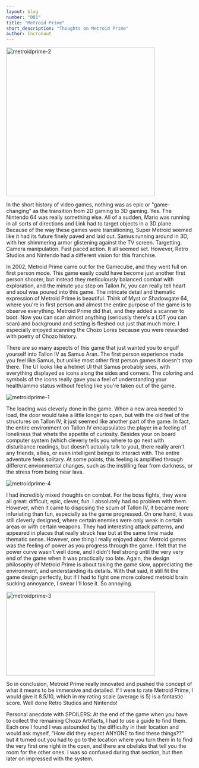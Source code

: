 ```yaml
---
layout: blog
number: "001"
title: "Metroid Prime"
short_description: "Thoughts on Metroid Prime"
author: Incronaut
---
```

<img src="https://images.incronaut.com/metroidprime-2.jpg" alt="metroidprime-2" width="400"/>

In the short history of video games, nothing was as epic or "game-changing" as the transition from 2D gaming to 3D gaming.  Yes.  The Nintendo 64 was really something else.  All of a sudden, Mario was running in all sorts of directions and Link had to target objects in a 3D plane.  Because of the way these games were transitioning, Super Metroid seemed like it had its future finely paved and laid out.  Samus running around in 3D, with her shimmering armor glistening against the TV screen.  Targetting.  Camera manipulation.  Fast paced action.  It all seemed set.  However, Retro Studios and Nintendo had a different vision for this franchise.

In 2002, Metroid Prime came out for the Gamecube, and they went full on first person mode.  This game easily could have become just another first person shooter, but instead they meticulously balanced combat with exploration, and the minute you step on Tallon IV, you can really tell heart and soul was poured into this game. The intricate detail and thematic expression of Metroid Prime is beautiful.  Think of Myst or Shadowgate 64, where you're in first person and almost the entire purpose of the game is to observe everything.  Metroid Prime did that, and they added a scanner to boot.  Now you can scan almost anything (seriously there's a LOT you can scan) and background and setting is fleshed out just that much more.  I especially enjoyed scanning the Chozo Lores because you were rewarded with poetry of Chozo history.

There are so many aspects of this game that just wanted you to engulf yourself into Tallon IV as Samus Aran.  The first person experience made you feel like Samus, but unlike most other first person games it doesn't stop there.  The UI looks like a helmet UI that Samus probably sees, with everything displayed as icons along the sides and corners.  The coloring and symbols of the icons really gave you a feel of understanding your health/ammo status without feeling like you're taken out of the game.

![metroidprime-1](http://images.incronaut.com/metroidprime-1.jpg)

The loading was cleverly done in the game.  When a new area needed to load, the door would take a little longer to open, but with the old feel of the structures on Tallon IV, it just seemed like another part of the game.  In fact, the entire environment on Tallon IV encapsulates the player in a feeling of loneliness that whets the appetite of curiosity.  Besides your on board computer system (which cleverly tells you where to go next with disturbance readings, but doesn't actually talk to you), there really aren't any friends, allies, or even intelligent beings to interact with.  The entire adventure feels solitary.  At some points, this feeling is amplified through different envionmental changes, such as the instilling fear from darkness, or the stress from being near lava.

![metroidprime-4](http://images.incronaut.com/metroidprime-4.jpg)

I had incredibly mixed thoughts on combat.  For the boss fights, they were all great: difficult, epic, clever, fun.  I absolutely had no problem with them.  However, when it came to disposing the scum of Tallon IV, it became more infuriating than fun, especially as the game progressed.  On one hand, it was still cleverly designed, where certain enemies were only weak in certain areas or with certain weapons.  They had interesting attack patterns, and appeared in places that really struck fear but at the same time made thematic sense.  However, one thing I really enjoyed about Metroid games was the feeling of power as you progress through the game.  I felt that the power curve wasn't well done, and I didn't feel strong until the very very end of the game when it was practically too late.  Again, the design philosophy of Metroid Prime is about taking the game slow, appreciating the environment, and understanding its details.  With that said, it still fit the game design perfectly, but if I had to fight one more colored metroid brain sucking annoyance, I swear I'll lose it.  So annoying.

<img src="https://images.incronaut.com/metroidprime-3.jpg" alt="metroidprime-3" width="400" height="225" />

So in conclusion, Metroid Prime really innovated and pushed the concept of what it means to be immersive and detailed.  If I were to rate Metroid Prime, I would give it 8.5/10, which in my rating scale (average is 5) is a fantastic score.  Well done Retro Studios and Nintendo!

Personal anecdote with SPOILERS: At the end of the game when you have to collect the remaining Chozo Artifacts, I had to use a guide to find them.  Each one I found I was astounded by the difficulty in their location and would ask myself, "How did they expect ANYONE to find these things??" but it turned out you had to go to the location where you turn them in to find the very first one right in the open, and there are obelisks that tell you the room for the other ones.  I was so confused during that section, but then later on impressed with the system.